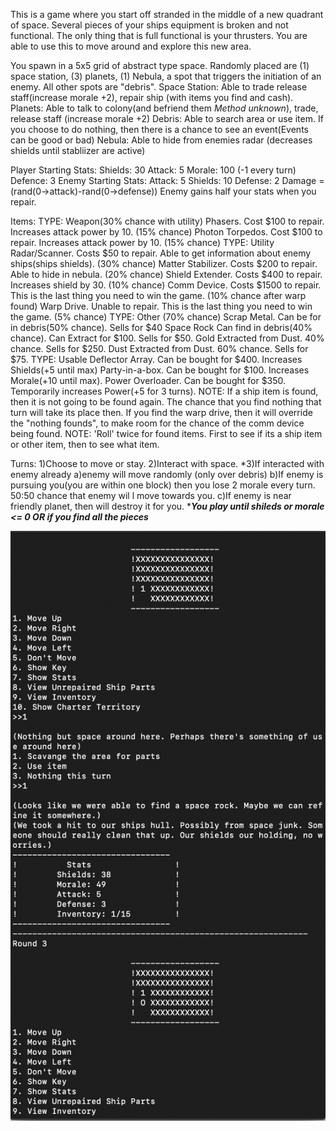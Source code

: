 This is a game where you start off stranded in the middle of a new quadrant of space. Several pieces of your ships equipment is broken and not functional. The only thing that is full functional is your thrusters. You are able to use this to move around and explore this new area. 

You spawn in a 5x5 grid of abstract type space. Randomly placed are (1) space station, (3) planets, (1) Nebula, a spot that triggers the initiation of an enemy. All other spots are "debris". 
    Space Station: Able to trade release staff(increase morale +2), repair ship (with items you find and cash).
    Planets: Able to talk to colony(and befriend them *Method unknown*), trade, release staff (increase morale +2)
    Debris: Able to search area or use item. If you choose to do nothing, then there is a chance to see an event(Events can be good or bad)
    Nebula: Able to hide from enemies radar (decreases shields until stabliizer are active)

Player Starting Stats:
    Shields: 30
    Attack: 5
    Morale: 100 (-1 every turn)
    Defence: 3 
Enemy Starting Stats:
    Attack: 5
    Shields: 10
    Defense: 2
Damage = (rand(0->attack)-rand(0->defense))
Enemy gains half your stats when you repair.

Items:
    TYPE: Weapon(30% chance with utility)
        Phasers.                   Cost $100 to repair.         Increases attack power by 10. (15% chance)
        Photon Torpedos.    Cost $100 to repair.         Increases attack power by 10. (15% chance)
    TYPE: Utility
        Radar/Scanner.        Costs $50 to repair.         Able to get information about enemy ships(ships shields). (30% chance)
        Matter Stabilizer.      Costs $200 to repair.       Able to hide in nebula. (20% chance)
        Shield Extender.       Costs $400 to repair.       Increases shield by 30. (10% chance)
        Comm Device.         Costs $1500 to repair.     This is the last thing you need to win the game. (10% chance after warp found)
        Warp Drive.              Unable to repair.              This is the last thing you need to win the game. (5% chance)
    TYPE: Other (70% chance)
        Scrap Metal.            Can be for in debris(50% chance).                                   Sells for $40
        Space Rock              Can find in debris(40% chance). Can Extract for $100.   Sells for $50. 
            Gold                     Extracted from Dust. 40% chance.                                  Sells for $250. 
            Dust                    Extracted from Dust. 60% chance.                                   Sells for $75. 
    TYPE: Usable
        Deflector Array.        Can be bought for $400. Increases Shields(+5 until max)
        Party-in-a-box.        Can be bought for $100. Increases Morale(+10 until max).
        Power Overloader.   Can be bought for $350. Temporarily increases Power(+5 for 3 turns). 
NOTE: If a ship item is found, then it is not going to be found again. The chance that you find nothing that turn will take its place then. If you find the warp drive, then it will override the "nothing founds", to make room for the chance of the comm device being found.
NOTE: 'Roll' twice for found items. First to see if its a ship item or other item, then to see what item.

Turns:
    1)Choose to move or stay.
    2)Interact with space.
    *3)If interacted with enemy already
            a)enemy will move randomly (only over debris)
            b)If enemy is pursuing you(you are within one block) then you lose 2 morale every turn. 50:50 chance that enemy wil		     l move towards you.
            c)If enemy is near friendly planet, then will destroy it for you. 
    ****You play until shileds or morale <= 0 OR  if you find all the pieces***
        
![alt text](images/screenshot.png)

